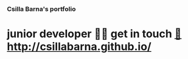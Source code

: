 ### Csilla Barna's portfolio
 # junior developer 👩‍💻  get in touch [📨](https://csillabarna.github.io/) http://csillabarna.github.io/
